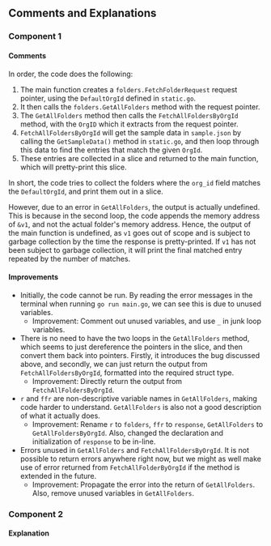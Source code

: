 ## Comments and Explanations

### Component 1

#### Comments

In order, the code does the following:

1. The main function creates a `folders.FetchFolderRequest` request pointer, using the `DefaultOrgId` defined in `static.go`.
1. It then calls the `folders.GetAllFolders` method with the request pointer.
1. The `GetAllFolders` method then calls the `FetchAllFoldersByOrgId` method, with the `OrgID` which it extracts from the request pointer.
1. `FetchAllFoldersByOrgId` will get the sample data in `sample.json` by calling the `GetSampleData()` method in `static.go`, and then loop through this data to find the entries that match the given `OrgId`.
1. These entries are collected in a slice and returned to the main function, which will pretty-print this slice.

In short, the code tries to collect the folders where the `org_id` field matches the `DefaultOrgId`, and print them out in a slice.

However, due to an error in `GetAllFolders`, the output is actually undefined. This is because in the second loop, the code appends the memory address of `&v1`, and not the actual folder's memory address. Hence, the output of the main function is undefined, as `v1` goes out of scope and is subject to garbage collection by the time the response is pretty-printed. If `v1` has not been subject to garbage collection, it will print the final matched entry repeated by the number of matches.

#### Improvements

- Initially, the code cannot be run. By reading the error messages in the terminal when running `go run main.go`, we can see this is due to unused variables.
  - Improvement: Comment out unused variables, and use `_` in junk loop variables.
- There is no need to have the two loops in the `GetAllFolders` method, which seems to just dereference the pointers in the slice, and then convert them back into pointers. Firstly, it introduces the bug discussed above, and secondly, we can just return the output from `FetchAllFoldersByOrgId`, formatted into the required struct type.
  - Improvement: Directly return the output from `FetchAllFoldersByOrgId`.
- `r` and `ffr` are non-descriptive variable names in `GetAllFolders`, making code harder to understand. `GetAllFolders` is also not a good description of what it actually does.
  - Improvement: Rename `r` to `folders`, `ffr` to `response`, `GetAllFolders` to `GetAllFoldersByOrgId`. Also, changed the declaration and initialization of `response` to be in-line.
- Errors unused in `GetAllFolders` and `FetchAllFoldersByOrgId`. It is not possible to return errors anywhere right now, but we might as well make use of error returned from `FetchAllFolderByOrgId` if the method is extended in the future.
  - Improvement: Propagate the error into the return of `GetAllFolders`. Also, remove unused variables in `GetAllFolders`.

### Component 2

#### Explanation
